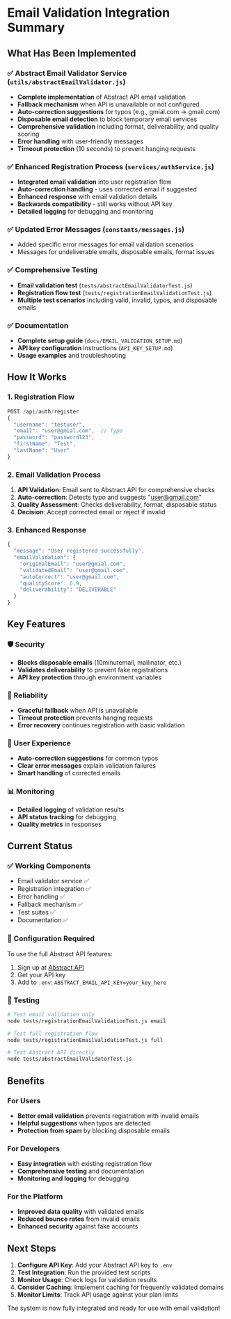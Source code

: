 # Email Validation Integration Summary

## What Has Been Implemented

### ✅ Abstract Email Validator Service (`utils/abstractEmailValidator.js`)
- **Complete implementation** of Abstract API email validation
- **Fallback mechanism** when API is unavailable or not configured
- **Auto-correction suggestions** for typos (e.g., gmial.com → gmail.com)
- **Disposable email detection** to block temporary email services
- **Comprehensive validation** including format, deliverability, and quality scoring
- **Error handling** with user-friendly messages
- **Timeout protection** (10 seconds) to prevent hanging requests

### ✅ Enhanced Registration Process (`services/authService.js`)
- **Integrated email validation** into user registration flow
- **Auto-correction handling** - uses corrected email if suggested
- **Enhanced response** with email validation details
- **Backwards compatibility** - still works without API key
- **Detailed logging** for debugging and monitoring

### ✅ Updated Error Messages (`constants/messages.js`)
- Added specific error messages for email validation scenarios
- Messages for undeliverable emails, disposable emails, format issues

### ✅ Comprehensive Testing
- **Email validation test** (`tests/abstractEmailValidatorTest.js`)
- **Registration flow test** (`tests/registrationEmailValidationTest.js`)
- **Multiple test scenarios** including valid, invalid, typos, and disposable emails

### ✅ Documentation
- **Complete setup guide** (`docs/EMAIL_VALIDATION_SETUP.md`)
- **API key configuration** instructions (`API_KEY_SETUP.md`)
- **Usage examples** and troubleshooting

## How It Works

### 1. Registration Flow
```javascript
POST /api/auth/register
{
  "username": "testuser",
  "email": "user@gmial.com",  // Typo
  "password": "password123",
  "firstName": "Test",
  "lastName": "User"
}
```

### 2. Email Validation Process
1. **API Validation**: Email sent to Abstract API for comprehensive checks
2. **Auto-correction**: Detects typo and suggests "user@gmail.com"
3. **Quality Assessment**: Checks deliverability, format, disposable status
4. **Decision**: Accept corrected email or reject if invalid

### 3. Enhanced Response
```javascript
{
  "message": "User registered successfully",
  "emailValidation": {
    "originalEmail": "user@gmial.com",
    "validatedEmail": "user@gmail.com",
    "autoCorrect": "user@gmail.com",
    "qualityScore": 0.9,
    "deliverability": "DELIVERABLE"
  }
}
```

## Key Features

### 🛡️ Security
- **Blocks disposable emails** (10minutemail, mailinator, etc.)
- **Validates deliverability** to prevent fake registrations
- **API key protection** through environment variables

### 🔄 Reliability
- **Graceful fallback** when API is unavailable
- **Timeout protection** prevents hanging requests
- **Error recovery** continues registration with basic validation

### 🎯 User Experience
- **Auto-correction suggestions** for common typos
- **Clear error messages** explain validation failures
- **Smart handling** of corrected emails

### 📊 Monitoring
- **Detailed logging** of validation results
- **API status tracking** for debugging
- **Quality metrics** in responses

## Current Status

### ✅ Working Components
- Email validator service ✅
- Registration integration ✅
- Error handling ✅
- Fallback mechanism ✅
- Test suites ✅
- Documentation ✅

### 🔧 Configuration Required
To use the full Abstract API features:
1. Sign up at [Abstract API](https://www.abstractapi.com/api/email-validation-api)
2. Get your API key
3. Add to `.env`: `ABSTRACT_EMAIL_API_KEY=your_key_here`

### 🧪 Testing
```bash
# Test email validation only
node tests/registrationEmailValidationTest.js email

# Test full registration flow
node tests/registrationEmailValidationTest.js full

# Test Abstract API directly
node tests/abstractEmailValidatorTest.js
```

## Benefits

### For Users
- **Better email validation** prevents registration with invalid emails
- **Helpful suggestions** when typos are detected
- **Protection from spam** by blocking disposable emails

### For Developers
- **Easy integration** with existing registration flow
- **Comprehensive testing** and documentation
- **Monitoring and logging** for debugging

### For the Platform
- **Improved data quality** with validated emails
- **Reduced bounce rates** from invalid emails
- **Enhanced security** against fake accounts

## Next Steps

1. **Configure API Key**: Add your Abstract API key to `.env`
2. **Test Integration**: Run the provided test scripts
3. **Monitor Usage**: Check logs for validation results
4. **Consider Caching**: Implement caching for frequently validated domains
5. **Monitor Limits**: Track API usage against your plan limits

The system is now fully integrated and ready for use with email validation!
